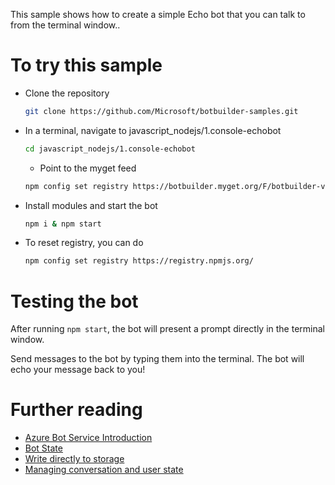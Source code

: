 This sample shows how to create a simple Echo bot that you can talk to from the terminal window..

# To try this sample
- Clone the repository
    ```bash
    git clone https://github.com/Microsoft/botbuilder-samples.git
    ```
- In a terminal, navigate to javascript_nodejs/1.console-echobot
    ```bash
    cd javascript_nodejs/1.console-echobot
    ```
    - Point to the myget feed 
    ```bash
    npm config set registry https://botbuilder.myget.org/F/botbuilder-v4-js-daily/npm/
    ```
- Install modules and start the bot
    ```bash
    npm i & npm start
    ```
- To reset registry, you can do
    ```bash
    npm config set registry https://registry.npmjs.org/
    ```

# Testing the bot 

After running `npm start`, the bot will present a prompt directly in the terminal window.

Send messages to the bot by typing them into the terminal.  The bot will echo your message back to you!

# Further reading
- [Azure Bot Service Introduction](https://docs.microsoft.com/en-us/azure/bot-service/bot-service-overview-introduction?view=azure-bot-service-4.0)
- [Bot State](https://docs.microsoft.com/en-us/azure/bot-service/bot-builder-storage-concept?view=azure-bot-service-4.0)
- [Write directly to storage](https://docs.microsoft.com/en-us/azure/bot-service/bot-builder-howto-v4-storage?view=azure-bot-service-4.0&tabs=jsechoproperty%2Ccsetagoverwrite%2Ccsetag)
- [Managing conversation and user state](https://docs.microsoft.com/en-us/azure/bot-service/bot-builder-howto-v4-state?view=azure-bot-service-4.0&tabs=js)